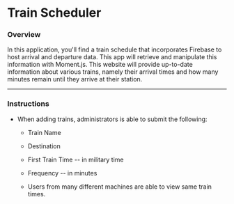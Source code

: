 # Train Scheduler

### Overview

In this application, you'll find a train schedule that incorporates Firebase to host arrival and departure data. This app will retrieve and manipulate this information with Moment.js. This website will provide up-to-date information about various trains, namely their arrival times and how many minutes remain until they arrive at their station.

- - -

### Instructions

* When adding trains, administrators is able to submit the following:
    
    * Train Name
    
    * Destination 
    
    * First Train Time -- in military time
    
    * Frequency -- in minutes
  
  * Users from many different machines are able to view same train times.